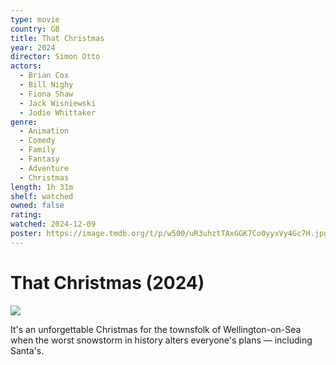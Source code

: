 ```yaml
---
type: movie
country: GB
title: That Christmas
year: 2024
director: Simon Otto
actors:
  - Brian Cox
  - Bill Nighy
  - Fiona Shaw
  - Jack Wisniewski
  - Jodie Whittaker
genre:
  - Animation
  - Comedy
  - Family
  - Fantasy
  - Adventure
  - Christmas
length: 1h 31m
shelf: watched
owned: false
rating:
watched: 2024-12-09
poster: https://image.tmdb.org/t/p/w500/uR3uhztTAxGGK7Co0yyxVy4Gc7H.jpg
---
```


# That Christmas (2024)

![](https://image.tmdb.org/t/p/w500/uR3uhztTAxGGK7Co0yyxVy4Gc7H.jpg)

It's an unforgettable Christmas for the townsfolk of Wellington-on-Sea when the worst snowstorm in history alters everyone's plans — including Santa's.